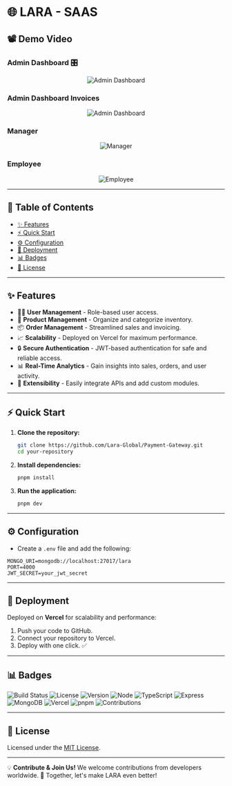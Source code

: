 # 🌐 LARA - SAAS

## 📽️ Demo Video

### Admin Dashboard 🎛️

  <p align="center">
    <img src="https://github.com/Lara-Global/Payment-Gateway/blob/main/videos/Dashboardadmin.gif" alt="Admin Dashboard" />
  </p>

### Admin Dashboard Invoices

<p align="center">
    <img src="https://github.com/Lara-Global/Payment-Gateway/blob/main/videos/admininvoices.gif" alt="Admin Dashboard" />
  </p>

### Manager 

<p align="center">
    <img src="https://github.com/Lara-Global/Payment-Gateway/blob/main/videos/manager.gif" alt="Manager" />
  </p>

### Employee 

<p align="center">
    <img src="https://github.com/Lara-Global/Payment-Gateway/blob/main/videos/employee.gif" alt="Employee" />
  </p>

---

## 📖 Table of Contents

- [✨ Features](#features)
- [⚡ Quick Start](#quick-start)
- [⚙️ Configuration](#configuration)
- [🚀 Deployment](#deployment)
- [📊 Badges](#badges)
- [📜 License](#license)

---

## ✨ Features

- 🧑‍💼 **User Management** - Role-based user access.
- 🛒 **Product Management** - Organize and categorize inventory.
- 📦 **Order Management** - Streamlined sales and invoicing.
- 📈 **Scalability** - Deployed on Vercel for maximum performance.
- 🔒 **Secure Authentication** - JWT-based authentication for safe and reliable access.
- 📊 **Real-Time Analytics** - Gain insights into sales, orders, and user activity.
- 🔧 **Extensibility** - Easily integrate APIs and add custom modules.

---

## ⚡ Quick Start

1. **Clone the repository:**

   ```bash
   git clone https://github.com/Lara-Global/Payment-Gateway.git
   cd your-repository
   ```

2. **Install dependencies:**

   ```bash
   pnpm install
   ```

3. **Run the application:**

   ```bash
   pnpm dev
   ```

---

## ⚙️ Configuration

- Create a `.env` file and add the following:

```plaintext
MONGO_URI=mongodb://localhost:27017/lara
PORT=4000
JWT_SECRET=your_jwt_secret
```

---

## 🚀 Deployment

Deployed on **Vercel** for scalability and performance:

1. Push your code to GitHub.
2. Connect your repository to Vercel.
3. Deploy with one click. ✅

---

## 📊 Badges

![Build Status](https://img.shields.io/badge/build-passing-brightgreen)
![License](https://img.shields.io/badge/license-MIT-blue)
![Version](https://img.shields.io/badge/version-1.0.0-blue)
![Node](https://img.shields.io/badge/node-%3E%3D%2014.0.0-brightgreen)
![TypeScript](https://img.shields.io/badge/typescript-%3E%3D%204.0.0-blue)
![Express](https://img.shields.io/badge/express-%3E%3D%204.17.1-brightgreen)
![MongoDB](https://img.shields.io/badge/mongodb-%3E%3D%204.0.0-blue)
![Vercel](https://img.shields.io/badge/vercel-deployed-brightgreen)
![pnpm](https://img.shields.io/badge/pnpm-%3E%3D%206.0.0-blue)
![Contributions](https://img.shields.io/badge/contributions-welcome-brightgreen)

---

## 📜 License

Licensed under the [MIT License](LICENSE).

---

💡 **Contribute & Join Us!** We welcome contributions from developers worldwide. 🚀 Together, let's make LARA even better!

